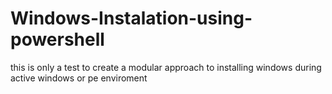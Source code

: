 # Windows-Instalation-using-powershell
this is only a test to create a modular approach to installing windows during active windows or pe enviroment
